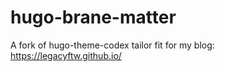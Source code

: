 # hugo-brane-matter
A fork of hugo-theme-codex tailor fit for my blog: https://legacyftw.github.io/
